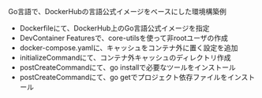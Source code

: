 Go言語で、DockerHubの言語公式イメージをベースにした環境構築例

- Dockerfileにて、DockerHub上のGo言語公式イメージを指定
- DevContainer Featuresで、core-utilsを使って非rootユーザの作成
- docker-compose.yamlに、キャッシュをコンテナ外に置く設定を追加
- initializeCommandにて、コンテナ外キャッシュのディレクトリ作成
- postCreateCommandにて、go installで必要なツールをインストール
- postCreateCommandにて、go getでプロジェクト依存ファイルをインストール
